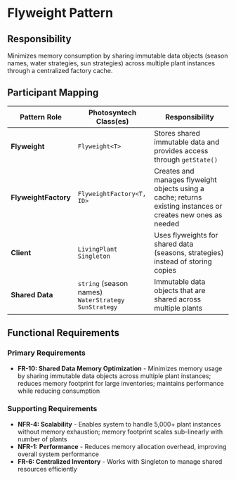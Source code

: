 # Flyweight Pattern

## Responsibility
Minimizes memory consumption by sharing immutable data objects (season names, water strategies, sun strategies) across multiple plant instances through a centralized factory cache.

## Participant Mapping

| Pattern Role | Photosyntech Class(es) | Responsibility |
|--------------|------------------------|----------------|
| **Flyweight** | `Flyweight<T>` | Stores shared immutable data and provides access through `getState()` |
| **FlyweightFactory** | `FlyweightFactory<T, ID>` | Creates and manages flyweight objects using a cache; returns existing instances or creates new ones as needed |
| **Client** | `LivingPlant`<br>`Singleton` | Uses flyweights for shared data (seasons, strategies) instead of storing copies |
| **Shared Data** | `string` (season names)<br>`WaterStrategy`<br>`SunStrategy` | Immutable data objects that are shared across multiple plants |

## Functional Requirements

### Primary Requirements
- **FR-10: Shared Data Memory Optimization** - Minimizes memory usage by sharing immutable data objects across multiple plant instances; reduces memory footprint for large inventories; maintains performance while reducing consumption

### Supporting Requirements
- **NFR-4: Scalability** - Enables system to handle 5,000+ plant instances without memory exhaustion; memory footprint scales sub-linearly with number of plants
- **NFR-1: Performance** - Reduces memory allocation overhead, improving overall system performance
- **FR-6: Centralized Inventory** - Works with Singleton to manage shared resources efficiently
